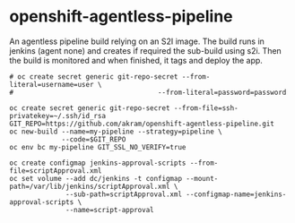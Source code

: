 # openshift-agentless-pipeline

An agentless pipeline build relying on an S2I image.
The build runs in jenkins (agent none) and creates if required the sub-build using s2i.
Then the build is monitored and when finished, it tags and deploy the app.

```
# oc create secret generic git-repo-secret --from-literal=username=user \
#                                    --from-literal=password=password

oc create secret generic git-repo-secret --from-file=ssh-privatekey=~/.ssh/id_rsa
GIT_REPO=https://github.com/akram/openshift-agentless-pipeline.git
oc new-build --name=my-pipeline --strategy=pipeline \
             --code=$GIT_REPO
oc env bc my-pipeline GIT_SSL_NO_VERIFY=true

oc create configmap jenkins-approval-scripts --from-file=scriptApproval.xml
oc set volume --add dc/jenkins -t configmap --mount-path=/var/lib/jenkins/scriptApproval.xml \
              --sub-path=scriptApproval.xml --configmap-name=jenkins-approval-scripts \
              --name=script-approval

```
